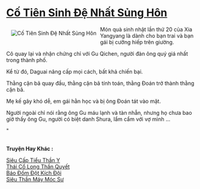 <a href="https://truyenwiki.net/co-tien-sinh-de-nhat-sung-hon.35746/" title="Cố Tiên Sinh Đệ Nhất Sủng Hôn"><h1>Cố Tiên Sinh Đệ Nhất Sủng Hôn</h1></a><div style="display:table"><img align="right" style="float: left; padding: 10px;" src="https://truyenwiki.net/a/img/str/src/35746.jpg" alt="Cố Tiên Sinh Đệ Nhất Sủng Hôn">Món quà sinh nhật lần thứ 20 của Xia Yangyang là dành cho bạn trai và bạn gái bị cưỡng hiếp trên giường.<p></p> Cô quay lại và nhận chứng chỉ với Gu Qichen, người đàn ông quý giá nhất trong thành phố.<p></p> Kể từ đó, Daguai nâng cấp mọi cách, bất khả chiến bại.<p></p> Thằng cặn bã quay đầu, thằng cặn bã tính toán, thằng Đoán trở thành thằng cặn bã.<p></p> Mẹ kế gây khó dễ, em gái hằn học và bị ông Đoán tát vào mặt.<p></p> Người ngoài chỉ nói rằng ông Gu máu lạnh và tàn nhẫn, nhưng họ chưa bao giờ thấy ông Gu, người có biệt danh Shura, lẩm cẩm với vợ mình ...<p></p> "</div><p><br><b>Truyện Hay Khác :</b></p><a href="https://truyenwiki.net/sieu-cap-tieu-than-y.36488/" alt="Siêu Cấp Tiểu Thần Y">Siêu Cấp Tiểu Thần Y</a><br/><a href="https://sangtacviet.wordpress.com/2020/10/22/thai-co-long-than-quyet/" alt="Thái Cổ Long Thần Quyết">Thái Cổ Long Thần Quyết</a><br/><a href="https://sangtacviet.wordpress.com/2020/10/22/bao-dom-dot-kich-doi/" alt="Báo Đốm Đột Kích Đội">Báo Đốm Đột Kích Đội</a><br/><a href="https://sangtacviet.wordpress.com/2020/10/22/sieu-than-may-moc-su/" alt="Siêu Thần Máy Móc Sư">Siêu Thần Máy Móc Sư</a><br/>